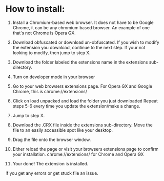 # How to install:
1. Install a Chromium-based web browser.
It does not have to be Google Chrome, it can be any chromium based browser. An example of one that's not Chrome is Opera GX.

2. Download obfuscated or download un-obfuscated.
If you wish to modify the extension you download, continue to the next step.
If your not looking to modify, then jump to step X.

3. Download the folder labeled the extensions name in the extensions sub-directory.

4. Turn on developer mode in your browser

5. Go to your web browsers extensions page.
For Opera GX and Google Chrome, this is <a>chrome://extensions/</a>

6. Click on load unpacked and load the folder you just downloaded
Repeat steps 5-6 every time you update the extension/make a change.

7. Jump to step X. 

8. Download the .CRX file inside the extensions sub-directory.
Move the file to an easily accessible spot like your desktop.

9. Drag the file onto the browser window.

10. Either reload the page or visit your browsers extensions page to confirm your installation.
<a>chrome://extensions/</a> for Chrome and Opera GX

11. Your done!
The extension is installed.

If you get any errors or get stuck file an issue.
